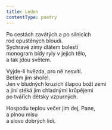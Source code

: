 ```yaml
---
title: Leden
contentType: poetry
---
```


Po cestách zavátých a po silnicích  
rod opuštěných bloudí.  
Sychravé zimy dlátem bolestí  
monogram bídy ryly v jejich tělo,  
a tak jdou světem.

  

Vyjde-li hvězda, pro ně nesvítí.  
Betlém jim shořel.  
Jen v bludných kruzích šlapou boží zemi  
a jíní stéká jim chladnými krůpějemi  
po tvářích dětsky vzpurných.

  

Hospodu teplou večer jim dej, Pane,  
a plnou mísu  
a slovo dobrých lidí.
